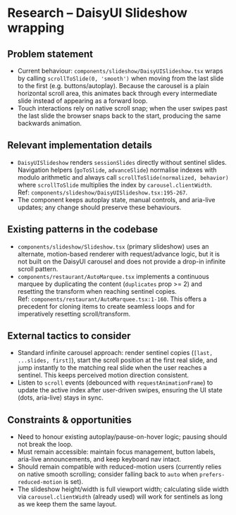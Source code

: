 # Research – DaisyUI Slideshow wrapping

## Problem statement
- Current behaviour: `components/slideshow/DaisyUISlideshow.tsx` wraps by calling `scrollToSlide(0, 'smooth')` when moving from the last slide to the first (e.g. buttons/autoplay). Because the carousel is a plain horizontal scroll area, this animates back through every intermediate slide instead of appearing as a forward loop.
- Touch interactions rely on native scroll snap; when the user swipes past the last slide the browser snaps back to the start, producing the same backwards animation.

## Relevant implementation details
- `DaisyUISlideshow` renders `sessionSlides` directly without sentinel slides. Navigation helpers (`goToSlide`, `advanceSlide`) normalise indexes with modulo arithmetic and always call `scrollToSlide(normalized, behavior)` where `scrollToSlide` multiplies the index by `carousel.clientWidth`.  
  Ref: `components/slideshow/DaisyUISlideshow.tsx:195-267`.
- The component keeps autoplay state, manual controls, and aria-live updates; any change should preserve these behaviours.

## Existing patterns in the codebase
- `components/slideshow/Slideshow.tsx` (primary slideshow) uses an alternate, motion-based renderer with request/advance logic, but it is not built on the DaisyUI carousel and does not provide a drop-in infinite scroll pattern.
- `components/restaurant/AutoMarquee.tsx` implements a continuous marquee by duplicating the content (`duplicates` prop >= 2) and resetting the transform when reaching sentinel copies.  
  Ref: `components/restaurant/AutoMarquee.tsx:1-160`. This offers a precedent for cloning items to create seamless loops and for imperatively resetting scroll/transform.

## External tactics to consider
- Standard infinite carousel approach: render sentinel copies (`[last, ...slides, first]`), start the scroll position at the first real slide, and jump instantly to the matching real slide when the user reaches a sentinel. This keeps perceived motion direction consistent.
- Listen to `scroll` events (debounced with `requestAnimationFrame`) to update the active index after user-driven swipes, ensuring the UI state (dots, aria-live) stays in sync.

## Constraints & opportunities
- Need to honour existing autoplay/pause-on-hover logic; pausing should not break the loop.
- Must remain accessible: maintain focus management, button labels, aria-live announcements, and keep keyboard nav intact.
- Should remain compatible with reduced-motion users (currently relies on native smooth scrolling; consider falling back to `auto` when `prefers-reduced-motion` is set).
- The slideshow height/width is full viewport width; calculating slide width via `carousel.clientWidth` (already used) will work for sentinels as long as we keep them the same layout.
